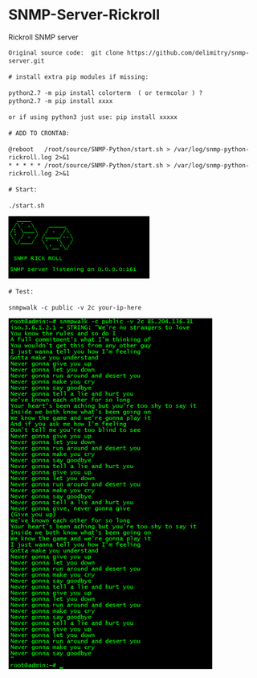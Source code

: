# SNMP-Server-Rickroll
Rickroll SNMP server
```
Original source code:  git clone https://github.com/delimitry/snmp-server.git 

# install extra pip modules if missing: 

python2.7 -m pip install colorterm  ( or termcolor ) ?
python2.7 -m pip install xxxx

or if using python3 just use: pip install xxxxx
 
# ADD TO CRONTAB:

@reboot   /root/source/SNMP-Python/start.sh > /var/log/snmp-python-rickroll.log 2>&1
* * * * * /root/source/SNMP-Python/start.sh > /var/log/snmp-python-rickroll.log 2>&1

# Start: 

./start.sh
```
![start](https://github.com/keldnorman/SNMP-Server-Rickroll/raw/main/start.png)

```
# Test: 

snmpwalk -c public -v 2c your-ip-here
```
![test](https://github.com/keldnorman/SNMP-Server-Rickroll/raw/main/run.png)





